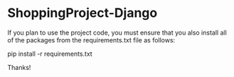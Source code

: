 # ShoppingProject-Django

If you plan to use the project code, you must ensure that you also install all of the packages from the requirements.txt file as follows:

pip install -r requirements.txt

Thanks!
